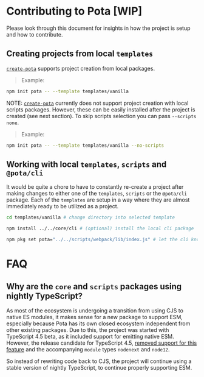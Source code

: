 # Contributing to Pota [WIP]

Please look through this document for insights in how the project is setup and how to contribute.

## Creating projects from local `templates`

[`create-pota`](core/create-pota) supports project creation from local packages.

> Example:

```bash
npm init pota -- --template templates/vanilla
```

NOTE: [`create-pota`](core/create-pota) currently does not support project creation with local scripts packages.
However, these can be easily installed after the project is created (see next section). To skip scripts selection you can pass `--scripts none`.

> Example:

```bash
npm init pota -- --template templates/vanilla --no-scripts
```

## Working with local `templates`, `scripts` and `@pota/cli`

It would be quite a chore to have to constantly re-create a project after making changes to either one of the `templates`, `scripts` or the `@pota/cli` package. Each of the `templates` are setup in a way where they are almost immediately ready to be utilized as a project.

```bash
cd templates/vanilla # change directory into selected template

npm install ../../core/cli # (optional) install the local cli package

npm pkg set pota="../../scripts/webpack/lib/index.js" # let the cli know to load the local scripts module
```

# FAQ

## Why are the `core` and `scripts` packages using nightly TypeScript?

As most of the ecosystem is undergoing a transition from using CJS to native ES modules, it makes
sense for a new package to support ESM, especially because Pota has its own closed ecosystem
independent from other existing packages. Due to this, the project was started with TypeScript 4.5
beta, as it included support for emitting native ESM. However, the release candidate for TypeScript
4.5,
[removed support for this feature](https://devblogs.microsoft.com/typescript/announcing-typescript-4-5-rc/#esm-nodejs)
and the accompanying `module` types `nodenext` and `node12`.

So instead of rewriting code back to CJS, the project will continue using a stable version of
nightly TypeScript, to continue properly supporting ESM.
